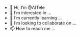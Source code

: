 - 👋 Hi, I’m @AITele
- 👀 I’m interested in ...
- 🌱 I’m currently learning ...
- 💞️ I’m looking to collaborate on ...
- 📫 How to reach me ...

<!---
AITele/AITele is a ✨ special ✨ repository because its `README.md` (this file) appears on your GitHub profile.
You can click the Preview link to take a look at your changes.
--->
